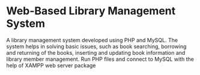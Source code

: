 # Web-Based Library Management System
A library management system developed using PHP and MySQL. 
The system helps in solving basic issues, such as book searching, borrowing and returning of the books, inserting and updating book information and library member management.
Run PHP files and connect to MySQL with the help of XAMPP web server package

